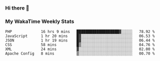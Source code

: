 ### Hi there 👋

<!--
**royschrauwen/royschrauwen** is a ✨ _special_ ✨ repository because its `README.md` (this file) appears on your GitHub profile.

Here are some ideas to get you started:

- 🔭 I’m currently working on ...
- 🌱 I’m currently learning ...
- 👯 I’m looking to collaborate on ...
- 🤔 I’m looking for help with ...
- 💬 Ask me about ...
- 📫 How to reach me: ...
- 😄 Pronouns: ...
- ⚡ Fun fact: ...
-->


### My WakaTime Weekly Stats
<!--START_SECTION:waka-->

```text
PHP             16 hrs 9 mins   ███████████████████▓░░░░░   78.92 %
JavaScript      1 hr 20 mins    █▓░░░░░░░░░░░░░░░░░░░░░░░   06.53 %
JSON            1 hr 19 mins    █▓░░░░░░░░░░░░░░░░░░░░░░░   06.44 %
CSS             58 mins         █▒░░░░░░░░░░░░░░░░░░░░░░░   04.76 %
XML             24 mins         ▓░░░░░░░░░░░░░░░░░░░░░░░░   02.00 %
Apache Config   8 mins          ▒░░░░░░░░░░░░░░░░░░░░░░░░   00.70 %
```

<!--END_SECTION:waka-->

